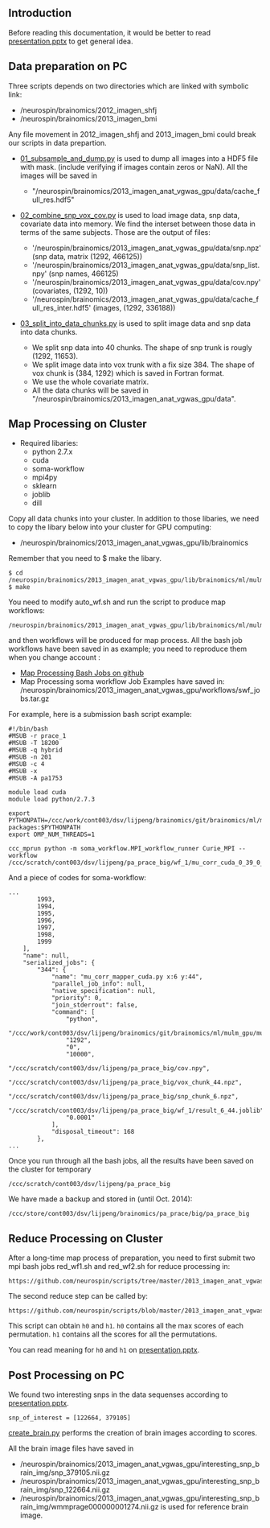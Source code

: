 Introduction
------------
Before reading this documentation, it would be better to read [presentation.pptx](https://github.com/neurospin/scripts/blob/master/2013_imagen_anat_vgwas_gpu/presentation.pptx) to get general idea.


Data preparation on PC
----------------------

Three scripts depends on two directories which are linked with symbolic link:

* /neurospin/brainomics/2012_imagen_shfj
* /neurospin/brainomics/2013_imagen_bmi

Any file movement in 2012_imagen_shfj and 2013_imagen_bmi could break our scripts in data prepartion.

* [01_subsample_and_dump.py](https://github.com/neurospin/scripts/blob/master/2013_imagen_anat_vgwas_gpu/scripts/01_data_preparation_on_pc/01_subsample_and_dump.py) is used to dump all images into a HDF5 file with mask. (include verifying if images contain zeros or NaN). All the images will be saved in 
    * "/neurospin/brainomics/2013_imagen_anat_vgwas_gpu/data/cache_full_res.hdf5"

* [02_combine_snp_vox_cov.py](https://github.com/neurospin/scripts/blob/master/2013_imagen_anat_vgwas_gpu/scripts/01_data_preparation_on_pc/02_combine_snp_vox_cov.py) is used to load image data, snp data, covariate data into memory. We find the interset between those data in terms of the same subjects. Those are the output of files:
    * '/neurospin/brainomics/2013_imagen_anat_vgwas_gpu/data/snp.npz' (snp data, matrix (1292, 466125))
    * '/neurospin/brainomics/2013_imagen_anat_vgwas_gpu/data/snp_list.npy' (snp names, 466125)
    * '/neurospin/brainomics/2013_imagen_anat_vgwas_gpu/data/cov.npy' (covariates, (1292, 10))
    * '/neurospin/brainomics/2013_imagen_anat_vgwas_gpu/data/cache_full_res_inter.hdf5' (images, (1292, 336188))

* [03_split_into_data_chunks.py](https://github.com/neurospin/scripts/blob/master/2013_imagen_anat_vgwas_gpu/scripts/01_data_preparation_on_pc/03_split_into_data_chunks.py) is used to split image data and snp data into data chunks.

    * We split snp data into 40 chunks. The shape of snp trunk is rougly (1292, 11653).
    * We split image data into vox trunk with a fix size 384. The shape of vox chunk is (384, 1292) which is saved in Fortran format.
    * We use the whole covariate matrix.
    * All the data chunks will be saved in "/neurospin/brainomics/2013_imagen_anat_vgwas_gpu/data".

Map Processing on Cluster
-------------------------
* Required libaries:
    * python 2.7.x
    * cuda
    * soma-workflow
    * mpi4py
    * sklearn
    * joblib
    * dill

Copy all data chunks into your cluster. In addition to those libaries, we need to copy the libary below into your cluster for GPU computing:

* /neurospin/brainomics/2013_imagen_anat_vgwas_gpu/lib/brainomics

Remember that you need to $ make the libary.

```
$ cd /neurospin/brainomics/2013_imagen_anat_vgwas_gpu/lib/brainomics/ml/mulm_gpu/mulm
$ make
```

You need to modify auto_wf.sh and run the script to produce map workflows: 
```
/neurospin/brainomics/2013_imagen_anat_vgwas_gpu/lib/brainomics/ml/mulm_gpu/mulm/extra/auto_wf.sh
```

and then workflows will be produced for map process. All the bash job workflows have been saved in as example; you need to reproduce them when you change account :

* [Map Processing Bash Jobs on github](https://github.com/neurospin/scripts/tree/master/2013_imagen_anat_vgwas_gpu/scripts/02_map_process_on_cluster/bash_jobs) 
* Map Processing soma workflow Job Examples have saved in: /neurospin/brainomics/2013_imagen_anat_vgwas_gpu/workflows/swf_jobs.tar.gz


For example, here is a submission bash script example:

```
#!/bin/bash
#MSUB -r prace_1
#MSUB -T 18200
#MSUB -q hybrid
#MSUB -n 201
#MSUB -c 4
#MSUB -x
#MSUB -A pa1753

module load cuda
module load python/2.7.3

export PYTHONPATH=/ccc/work/cont003/dsv/lijpeng/brainomics/git/brainomics/ml/mulm_gpu/:/ccc/work/cont003/dsv/lijpeng/brainomics/local/lib/python2.7/site-packages:$PYTHONPATH
export OMP_NUM_THREADS=1

ccc_mprun python -m soma_workflow.MPI_workflow_runner Curie_MPI --workflow /ccc/scratch/cont003/dsv/lijpeng/pa_prace_big/wf_1/mu_corr_cuda_0_39_0_49.json
```

And a piece of codes for soma-workflow:
```
...
        1993,
        1994,
        1995,
        1996,
        1997,
        1998,
        1999
    ],
    "name": null,
    "serialized_jobs": {
        "344": {
            "name": "mu_corr_mapper_cuda.py x:6 y:44",
            "parallel_job_info": null,
            "native_specification": null,
            "priority": 0,
            "join_stderrout": false,
            "command": [
                "python",
                "/ccc/work/cont003/dsv/lijpeng/brainomics/git/brainomics/ml/mulm_gpu/mulm/mu_corr_mapper_cuda.py",
                "1292",
                "0",
                "10000",
                "/ccc/scratch/cont003/dsv/lijpeng/pa_prace_big/cov.npy",
                "/ccc/scratch/cont003/dsv/lijpeng/pa_prace_big/vox_chunk_44.npz",
                "/ccc/scratch/cont003/dsv/lijpeng/pa_prace_big/snp_chunk_6.npz",
                "/ccc/scratch/cont003/dsv/lijpeng/pa_prace_big/wf_1/result_6_44.joblib",
                "0.0001"
            ],
            "disposal_timeout": 168
        },
...
```

Once you run through all the bash jobs, all the results have been saved on the cluster for temporary

```
/ccc/scratch/cont003/dsv/lijpeng/pa_prace_big
```
We have made a backup and stored in (until Oct. 2014):
```
/ccc/store/cont003/dsv/lijpeng/brainomics/pa_prace/big/pa_prace_big
```


Reduce Processing on Cluster
----------------------------

After a long-time map process of preparation, you need to first submit two mpi bash jobs red_wf1.sh and red_wf2.sh for reduce processing in:

```
https://github.com/neurospin/scripts/tree/master/2013_imagen_anat_vgwas_gpu/scripts/03_reduce_process_on_cluster
```

The second reduce step can be called by:

```
https://github.com/neurospin/scripts/blob/master/2013_imagen_anat_vgwas_gpu/scripts/03_reduce_process_on_cluster/post_process_2.py
```

This script can obtain `h0` and `h1`. `h0` contains all the max scores of each permutation. `h1` contains all the scores for all the permutations.

You can read meaning for `h0` and `h1` on [presentation.pptx](https://github.com/neurospin/scripts/blob/master/2013_imagen_anat_vgwas_gpu/presentation.pptx). 


Post Processing on PC
---------------------
We found two interesting snps in the data sequenses according to [presentation.pptx](https://github.com/neurospin/scripts/blob/master/2013_imagen_anat_vgwas_gpu/presentation.pptx).

```
snp_of_interest = [122664, 379105]
```

[create_brain.py](https://github.com/neurospin/scripts/blob/master/2013_imagen_anat_vgwas_gpu/scripts/04_post_process_on_pc/create_brain.py) performs the creation of brain images according to scores.

All the brain image files have saved in 

- /neurospin/brainomics/2013_imagen_anat_vgwas_gpu/interesting_snp_brain_img/snp_379105.nii.gz
- /neurospin/brainomics/2013_imagen_anat_vgwas_gpu/interesting_snp_brain_img/snp_122664.nii.gz
- /neurospin/brainomics/2013_imagen_anat_vgwas_gpu/interesting_snp_brain_img/wmmprage000000001274.nii.gz is used for reference brain image.


